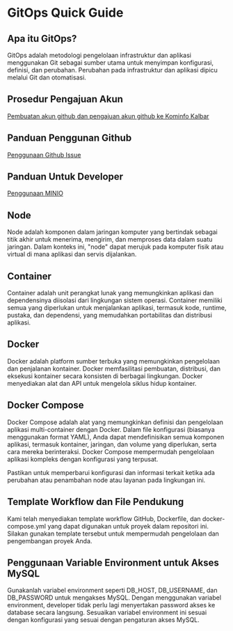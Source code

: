 # GitOps Quick Guide

## Apa itu GitOps?
GitOps adalah metodologi pengelolaan infrastruktur dan aplikasi menggunakan Git sebagai sumber utama untuk menyimpan konfigurasi, definisi, dan perubahan. Perubahan pada infrastruktur dan aplikasi dipicu melalui Git dan otomatisasi.

## Prosedur Pengajuan Akun
[Pembuatan akun github dan pengajuan akun github ke Kominfo Kalbar](pembuatan-akun-github.md)

## Panduan Penggunan Github
[Penggunaan Github Issue](panduan-github-issue.md)

## Panduan Untuk Developer
[Penggunaan MINIO](penggunaan-minio.md)

## Node
Node adalah komponen dalam jaringan komputer yang bertindak sebagai titik akhir untuk menerima, mengirim, dan memproses data dalam suatu jaringan. Dalam konteks ini, "node" dapat merujuk pada komputer fisik atau virtual di mana aplikasi dan servis dijalankan.

## Container
Container adalah unit perangkat lunak yang memungkinkan aplikasi dan dependensinya diisolasi dari lingkungan sistem operasi. Container memiliki semua yang diperlukan untuk menjalankan aplikasi, termasuk kode, runtime, pustaka, dan dependensi, yang memudahkan portabilitas dan distribusi aplikasi.

## Docker
Docker adalah platform sumber terbuka yang memungkinkan pengelolaan dan penjalanan kontainer. Docker memfasilitasi pembuatan, distribusi, dan eksekusi kontainer secara konsisten di berbagai lingkungan. Docker menyediakan alat dan API untuk mengelola siklus hidup kontainer.

## Docker Compose
Docker Compose adalah alat yang memungkinkan definisi dan pengelolaan aplikasi multi-container dengan Docker. Dalam file konfigurasi (biasanya menggunakan format YAML), Anda dapat mendefinisikan semua komponen aplikasi, termasuk kontainer, jaringan, dan volume yang diperlukan, serta cara mereka berinteraksi. Docker Compose mempermudah pengelolaan aplikasi kompleks dengan konfigurasi yang terpusat.

Pastikan untuk memperbarui konfigurasi dan informasi terkait ketika ada perubahan atau penambahan node atau layanan pada lingkungan ini.

## Template Workflow dan File Pendukung
Kami telah menyediakan template workflow GitHub, Dockerfile, dan docker-compose.yml yang dapat digunakan untuk proyek dalam repositori ini. Silakan gunakan template tersebut untuk mempermudah pengelolaan dan pengembangan proyek Anda.

## Penggunaan Variable Environment untuk Akses MySQL
Gunakanlah variabel environment seperti DB_HOST, DB_USERNAME, dan DB_PASSWORD untuk mengakses MySQL. Dengan menggunakan variabel environment, developer tidak perlu lagi menyertakan password akses ke database secara langsung. Sesuaikan variabel environment ini sesuai dengan konfigurasi yang sesuai dengan pengaturan akses MySQL.
